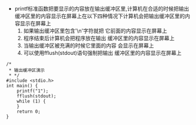   * printf标准函数把要显示的内容放在输出缓冲区里,计算机在合适的时候把输出缓冲区里的内容显示在屏幕上在以下四种情况下计算机会把输出缓冲区里的内容显示在屏幕上
    1. 如果输出缓冲区里包含'\n'字符就把
        它前面的内容显示在屏幕上
    2. 程序结束后计算机会把程序放在输出
       缓冲区里的内容显示在屏幕上
    3. 当输出缓冲区被充满的时候它里面的内容
       会显示在屏幕上
    4. 可以使用fflush(stdout)语句强制把输出
       缓冲区里的内容显示在屏幕上

```
/*
 * 输出缓冲区演示
 * */
#include <stdio.h>
int main() {
    printf("1");
    fflush(stdout);
    while (1) {
    }
    return 0;
}
```

